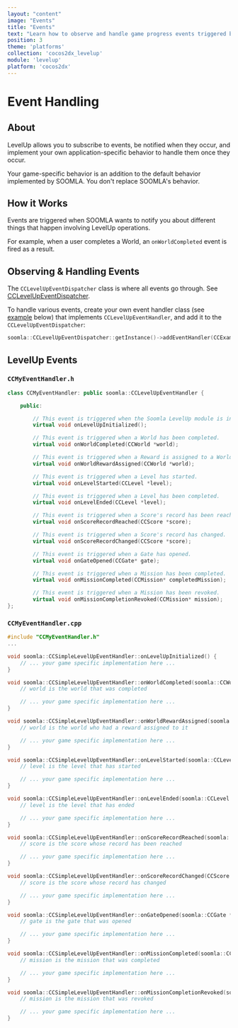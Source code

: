 ```yaml
---
layout: "content"
image: "Events"
title: "Events"
text: "Learn how to observe and handle game progress events triggered by cocos2dx-levelup to customize your game-specific behavior."
position: 3
theme: 'platforms'
collection: 'cocos2dx_levelup'
module: 'levelup'
platform: 'cocos2dx'
---
```


# Event Handling

## About

LevelUp allows you to subscribe to events, be notified when they occur, and implement your own application-specific behavior to handle them once they occur.

<div class="info-box">Your game-specific behavior is an addition to the default behavior implemented by SOOMLA. You don't replace SOOMLA's behavior.</div>

## How it Works

Events are triggered when SOOMLA wants to notify you about different things that happen involving LevelUp operations.

For example, when a user completes a World, an `onWorldCompleted` event is fired as a result.

## Observing & Handling Events

The `CCLevelUpEventDispatcher` class is where all events go through. See [CCLevelUpEventDispatcher](https://github.com/soomla/cocos2dx-levelup/blob/master/Soomla/CCLevelUpEventDispatcher.cpp).

To handle various events, create your own event handler class (see [example](#levelup-events) below) that implements `CCLevelUpEventHandler`, and add it to the `CCLevelUpEventDispatcher`:

``` cpp
soomla::CCLevelUpEventDispatcher::getInstance()->addEventHandler(CCExampleEventHandler);
```

## LevelUp Events

### `CCMyEventHandler.h`

``` cpp
class CCMyEventHandler: public soomla::CCLevelUpEventHandler {

	public:

		// This event is triggered when the Soomla LevelUp module is initialized and ready.
		virtual void onLevelUpInitialized();

		// This event is triggered when a World has been completed.
		virtual void onWorldCompleted(CCWorld *world);

		// This event is triggered when a Reward is assigned to a World.
		virtual void onWorldRewardAssigned(CCWorld *world);

		// This event is triggered when a Level has started.
		virtual void onLevelStarted(CCLevel *level);

		// This event is triggered when a Level has been completed.
		virtual void onLevelEnded(CCLevel *level);

		// This event is triggered when a Score's record has been reached.
		virtual void onScoreRecordReached(CCScore *score);

		// This event is triggered when a Score's record has changed.
		virtual void onScoreRecordChanged(CCScore *score);

		// This event is triggered when a Gate has opened.
		virtual void onGateOpened(CCGate* gate);

		// This event is triggered when a Mission has been completed.
		virtual void onMissionCompleted(CCMission* completedMission);

		// This event is triggered when a Mission has been revoked.
		virtual void onMissionCompletionRevoked(CCMission* mission);
};
```

### `CCMyEventHandler.cpp`

``` cpp
#include "CCMyEventHandler.h"
...

void soomla::CCSimpleLevelUpEventHandler::onLevelUpInitialized() {
	// ... your game specific implementation here ...
}

void soomla::CCSimpleLevelUpEventHandler::onWorldCompleted(soomla::CCWorld *world) {
	// world is the world that was completed

	// ... your game specific implementation here ...
}

void soomla::CCSimpleLevelUpEventHandler::onWorldRewardAssigned(soomla::CCWorld *world) {
	// world is the world who had a reward assigned to it

	// ... your game specific implementation here ...
}

void soomla::CCSimpleLevelUpEventHandler::onLevelStarted(soomla::CCLevel *level) {
	// level is the level that has started

	// ... your game specific implementation here ...
}

void soomla::CCSimpleLevelUpEventHandler::onLevelEnded(soomla::CCLevel *level) {
	// level is the level that has ended

	// ... your game specific implementation here ...
}

void soomla::CCSimpleLevelUpEventHandler::onScoreRecordReached(soomla::CCScore *score) {
	// score is the score whose record has been reached

	// ... your game specific implementation here ...
}

void soomla::CCSimpleLevelUpEventHandler::onScoreRecordChanged(CCScore *score) {
	// score is the score whose record has changed

	// ... your game specific implementation here ...
}

void soomla::CCSimpleLevelUpEventHandler::onGateOpened(soomla::CCGate *gate) {
	// gate is the gate that was opened

	// ... your game specific implementation here ...
}

void soomla::CCSimpleLevelUpEventHandler::onMissionCompleted(soomla::CCMission *completedMission) {
	// mission is the mission that was completed

	// ... your game specific implementation here ...
}

void soomla::CCSimpleLevelUpEventHandler::onMissionCompletionRevoked(soomla::CCMission *mission) {
	// mission is the mission that was revoked

	// ... your game specific implementation here ...
}
```
